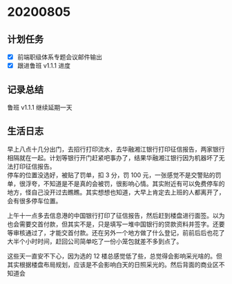 # 20200805

## 计划任务

- [x] 前端职级体系专题会议邮件输出
- [x] 跟进鲁班 v1.1.1 进度

## 记录总结

鲁班 v1.1.1 继续延期一天

## 生活日志

早上八点十几分出门，去招行打印流水，去华融湘江银行打印征信报告，两家银行相隔就在一起。计划等银行开门赶紧吧事办了，结果华融湘江银行因为机器坏了无法打印征信报告。  
停车的位置没选好，被贴了罚单，扣 3 分，罚 100 元，一张感觉不是交警贴的罚单，很浮夸，不知道是不是真的会被罚，很影响心情。其实附近有可以免费停车的地方，怪自己没开过去瞧瞧。其实想想也知道，大早上肯定去上班的人都离开了，会有很多停车位置。

上午十一点多去信息港的中国银行打印了征信报告，然后赶到楼盘进行面签。以为也会需要交首付款，但其实不是，只是填写一堆中国银行的贷款资料并签字。还要等审核通过了，才能交首付款。还在另外一个地方做了什么登记，前前后后也花了大半个小时时间，赶回公司简单吃了一份小笼包就差不多到点了。

这些天一直安不下心，因为选的 12 楼总感觉低了些，总觉得会影响采光啥的。但其实根据楼盘布局规划，应该是不会影响白天的日照采光的。然后背面的商业区不知道会
